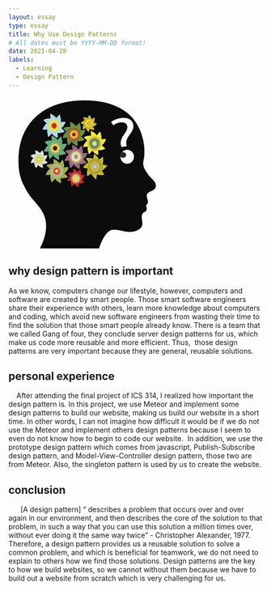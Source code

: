 ```yaml
---
layout: essay
type: essay
title: Why Use Design Patterns 
# All dates must be YYYY-MM-DD format!
date: 2021-04-28
labels: 
  - Learning
  - Design Pattern
---
```

<img class="ui medium left floated image" src="../images/equestion.jpeg">

 ## why design pattern is important
As we know, computers change our lifestyle, however, computers and software are created by smart people. Those smart software engineers share their experience with others, learn more knowledge about computers and coding, which avoid new software engineers from wasting their time to find the solution that those smart people already know. There is a team that we called Gang of four, they conclude server design patterns for us, which make us code more reusable and more efficient. Thus,  those design patterns are very important because they are general, reusable solutions.
 ## personal experience 
    After attending the final project of ICS 314, I realized how important the design pattern is. In this project, we use Meteor and implement some design patterns to build our website, making us build our website in a short time. In other words, I can not imagine how difficult it would be if we do not use the Meteor and implement others design patterns because I seem to even do not know how to begin to code our website.  In addition, we use the prototype design pattern which comes from javascript, Publish-Subscribe design pattern, and Model-View-Controller design pattern, those two are from Meteor. Also, the singleton pattern is used by us to create the website. 
 ## conclusion
      [A design pattern] “ describes a problem that occurs over and over again in our environment, and then describes the core of the solution to that problem, in such a way that you can use this solution a million times over, without ever doing it the same way twice” - Christopher Alexander, 1977. Therefore, a design pattern provides us a reusable solution to solve a common problem, and which is beneficial for teamwork, we do not need to explain to others how we find those solutions. Design patterns are the key to how we build websites, so we cannot without them because we have to build out a website from scratch which is very challenging for us. 
